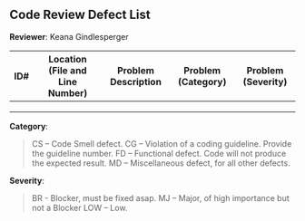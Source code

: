 ## Code Review Defect List

**Reviewer**: Keana Gindlesperger

| ID#  | Location (File and Line Number)  | Problem Description | Problem (Category) | Problem (Severity) |
|---|---|---|---|--|
|   |   |   |   |  |  
|   |   |   |   |  |  
|   |   |   |   |  |  

**Category**: 
> CS – Code Smell defect. 
> CG – Violation of a coding guideline. Provide the guideline number. 
> FD – Functional defect. Code will not produce the expected result. 
> MD – Miscellaneous defect, for all other defects.

**Severity**:
> BR - Blocker, must be fixed asap. 
> MJ – Major, of high importance but not a Blocker 
> LOW – Low.
